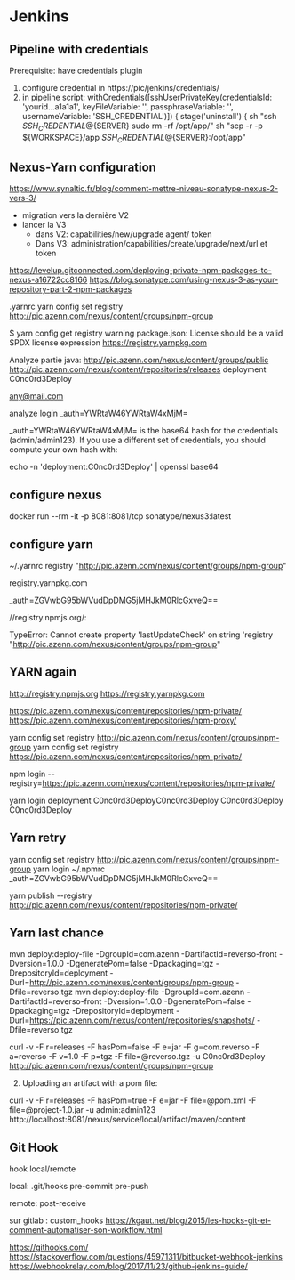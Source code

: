 Jenkins
=======



Pipeline with credentials
-------------------------
Prerequisite: have credentials plugin
1. configure credential in https://pic/jenkins/credentials/
2. in pipeline script:
    withCredentials([sshUserPrivateKey(credentialsId: 'yourid...a1a1a1', keyFileVariable: '', passphraseVariable: '', usernameVariable: 'SSH_CREDENTIAL')])  {
    stage('uninstall') {
        sh "ssh ${SSH_CREDENTIAL}@${SERVER} sudo rm -rf /opt/app/"
        sh "scp -r -p ${WORKSPACE}/app ${SSH_CREDENTIAL}@${SERVER}:/opt/app"




Nexus-Yarn configuration
------------------
https://www.synaltic.fr/blog/comment-mettre-niveau-sonatype-nexus-2-vers-3/
 - migration vers la dernière V2
 - lancer la V3
   - dans V2:  capabilities/new/upgrade agent/ token
   - Dans V3:  administration/capabilities/create/upgrade/next/url et token
     
https://levelup.gitconnected.com/deploying-private-npm-packages-to-nexus-a16722cc8166
https://blog.sonatype.com/using-nexus-3-as-your-repository-part-2-npm-packages


.yarnrc
yarn config set registry http://pic.azenn.com/nexus/content/groups/npm-group 


$ yarn config get registry
warning package.json: License should be a valid SPDX license expression
https://registry.yarnpkg.com

Analyze partie java:
http://pic.azenn.com/nexus/content/groups/public
http://pic.azenn.com/nexus/content/repositories/releases
            <username>deployment</username>
            <password>C0nc0rd3Deploy</password>

any@mail.com

analyze login
_auth=YWRtaW46YWRtaW4xMjM=

_auth=YWRtaW46YWRtaW4xMjM= is the base64 hash for the credentials (admin/admin123). If you use a different set of credentials, you should compute your own hash with:

echo -n 'deployment:C0nc0rd3Deploy' | openssl base64



configure nexus
---------------
docker run --rm -it -p 8081:8081/tcp sonatype/nexus3:latest


configure yarn
--------------
~/.yarnrc
registry "http://pic.azenn.com/nexus/content/groups/npm-group"

registry.yarnpkg.com


_auth=ZGVwbG95bWVudDpDMG5jMHJkM0RlcGxveQ==


//registry.npmjs.org/:




TypeError: Cannot create property 'lastUpdateCheck' on string 'registry "http://pic.azenn.com/nexus/content/groups/npm-group"



YARN again
----------
http://registry.npmjs.org
https://registry.yarnpkg.com

https://pic.azenn.com/nexus/content/repositories/npm-private/
https://pic.azenn.com/nexus/content/repositories/npm-proxy/

yarn config set registry http://pic.azenn.com/nexus/content/groups/npm-group
yarn config set registry https://pic.azenn.com/nexus/content/repositories/npm-private/

npm login --registry=https://pic.azenn.com/nexus/content/repositories/npm-private/

yarn login
            <username>deployment</username>
            <password>C0nc0rd3Deploy</password>C0nc0rd3Deploy
C0nc0rd3Deploy C0nc0rd3Deploy


Yarn retry
----------
yarn config set registry http://pic.azenn.com/nexus/content/groups/npm-group
yarn login
~/.npmrc
_auth=ZGVwbG95bWVudDpDMG5jMHJkM0RlcGxveQ==


yarn publish --registry http://pic.azenn.com/nexus/content/repositories/npm-private/


Yarn last chance
----------------
mvn deploy:deploy-file -DgroupId=com.azenn -DartifactId=reverso-front -Dversion=1.0.0 -DgeneratePom=false -Dpackaging=tgz -DrepositoryId=deployment -Durl=http://pic.azenn.com/nexus/content/groups/npm-group -Dfile=reverso.tgz
mvn deploy:deploy-file -DgroupId=com.azenn -DartifactId=reverso-front -Dversion=1.0.0 -DgeneratePom=false -Dpackaging=tgz -DrepositoryId=deployment -Durl=https://pic.azenn.com/nexus/content/repositories/snapshots/ -Dfile=reverso.tgz


curl -v -F r=releases -F hasPom=false -F e=jar -F g=com.reverso -F a=reverso -F v=1.0 -F p=tgz -F file=@reverso.tgz -u C0nc0rd3Deploy http://pic.azenn.com/nexus/content/groups/npm-group

2) Uploading an artifact with a pom file:

curl -v -F r=releases -F hasPom=true -F e=jar -F file=@pom.xml -F file=@project-1.0.jar -u admin:admin123 http://localhost:8081/nexus/service/local/artifact/maven/content


Git Hook
--------
hook local/remote

local: .git/hooks
 pre-commit
 pre-push

remote:
 post-receive

sur gitlab :
 custom_hooks
 https://kgaut.net/blog/2015/les-hooks-git-et-comment-automatiser-son-workflow.html

https://githooks.com/
https://stackoverflow.com/questions/45971311/bitbucket-webhook-jenkins
https://webhookrelay.com/blog/2017/11/23/github-jenkins-guide/
